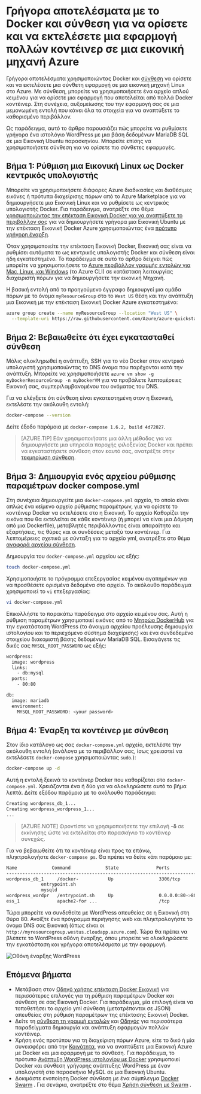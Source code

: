 <properties
   pageTitle="Docker και σύνθεση σε εικονικό μηχάνημα | Microsoft Azure"
   description="Γρήγορη εισαγωγή στην εργασία με σύνθεση και Docker σε εικονικές μηχανές Linux στο Azure"
   services="virtual-machines-linux"
   documentationCenter=""
   authors="iainfoulds"
   manager="timlt"
   editor=""
   tags="azure-resource-manager"/>

<tags
   ms.service="virtual-machines-linux"
   ms.devlang="NA"
   ms.topic="article"
   ms.tgt_pltfrm="vm-linux"
   ms.workload="infrastructure-services"
   ms.date="09/22/2016"
   ms.author="iainfou"/>

# <a name="get-started-with-docker-and-compose-to-define-and-run-a-multi-container-application-on-an-azure-virtual-machine"></a>Γρήγορα αποτελέσματα με το Docker και σύνθεση για να ορίσετε και να εκτελέσετε μια εφαρμογή πολλών κοντέινερ σε μια εικονική μηχανή Azure

Γρήγορα αποτελέσματα χρησιμοποιώντας Docker και [σύνθεση](http://github.com/docker/compose) να ορίσετε και να εκτελέσετε μια σύνθετη εφαρμογή σε μια εικονική μηχανή Linux στο Azure. Με σύνθεση, μπορείτε να χρησιμοποιήσετε ένα αρχείο απλού κειμένου για να ορίσετε μια εφαρμογή που αποτελείται από πολλά Docker κοντέινερ. Στη συνέχεια, αυξομείωσης του την εφαρμογή σας σε μια μεμονωμένη εντολή που κάνει όλα τα στοιχεία για να αναπτύξετε το καθορισμένο περιβάλλον. 

Ως παράδειγμα, αυτό το άρθρο παρουσιάζει πώς μπορείτε να ρυθμίσετε γρήγορα ένα ιστολόγιο WordPress με μια βάση δεδομένων MariaDB SQL σε μια Εικονική Ubuntu παρασκηνίου. Μπορείτε επίσης να χρησιμοποιήσετε σύνθεση για να ορίσετε πιο σύνθετες εφαρμογές.


## <a name="step-1-set-up-a-linux-vm-as-a-docker-host"></a>Βήμα 1: Ρύθμιση μια Εικονική Linux ως Docker κεντρικός υπολογιστής

Μπορείτε να χρησιμοποιήσετε διάφορες Azure διαδικασίες και διαθέσιμες εικόνες ή πρότυπα διαχείρισης πόρων από το Azure Marketplace για να δημιουργήσετε μια Εικονική Linux και να ρυθμίσετε ως κεντρικός υπολογιστής Docker. Για παράδειγμα, ανατρέξτε στο θέμα [χρησιμοποιώντας την επέκταση Εικονική Docker για να αναπτύξετε το περιβάλλον σας](virtual-machines-linux-dockerextension.md) για να δημιουργήσετε γρήγορα μια Εικονική Ubuntu με την επέκταση Εικονική Docker Azure χρησιμοποιώντας ένα [πρότυπο γρήγορη έναρξη](https://github.com/Azure/azure-quickstart-templates/tree/master/docker-simple-on-ubuntu). 

Όταν χρησιμοποιείτε την επέκταση Εικονική Docker, Εικονική σας είναι να ρυθμίσει αυτόματα το ως κεντρικός υπολογιστής Docker και σύνθεση είναι ήδη εγκατεστημένο. Το παράδειγμα σε αυτό το άρθρο δείχνει πώς μπορείτε να χρησιμοποιήσετε το [Azure περιβάλλον γραμμής εντολών για Mac, Linux, και Windows](../xplat-cli-install.md) (το Azure CLI) σε κατάσταση λειτουργίας διαχειριστή πόρων για να δημιουργήσετε την εικονική Μηχανή.

Η βασική εντολή από το προηγούμενο έγγραφο δημιουργεί μια ομάδα πόρων με το όνομα `myResourceGroup` στο το `West US` θέση και την ανάπτυξη μια Εικονική με την επέκταση Εικονική Docker Azure εγκατεστημένο:

```bash
azure group create --name myResourceGroup --location "West US" \
  --template-uri https://raw.githubusercontent.com/Azure/azure-quickstart-templates/master/docker-simple-on-ubuntu/azuredeploy.json
```

## <a name="step-2-verify-that-compose-is-installed"></a>Βήμα 2: Βεβαιωθείτε ότι έχει εγκατασταθεί σύνθεση

Μόλις ολοκληρωθεί η ανάπτυξη, SSH για το νέο Docker στον κεντρικό υπολογιστή χρησιμοποιώντας το DNS όνομα που παρέχονται κατά την ανάπτυξη. Μπορείτε να χρησιμοποιήσετε `azure vm show -g myDockerResourceGroup -n myDockerVM` για να προβάλετε λεπτομέρειες Εικονική σας, συμπεριλαμβανομένου του ονόματος του DNS.

Για να ελέγξετε ότι σύνθεση είναι εγκατεστημένη στον η Εικονική, εκτελέστε την ακόλουθη εντολή:

```bash
docker-compose --version
```

Δείτε έξοδο παρόμοια με `docker-compose 1.6.2, build 4d72027`.

>[AZURE.TIP] Εάν χρησιμοποιήσατε μια άλλη μέθοδος για να δημιουργήσετε μια υπηρεσία παροχής φιλοξενίας Docker και πρέπει να εγκαταστήσετε σύνθεση στον εαυτό σας, ανατρέξτε στην [τεκμηρίωση σύνθεση](https://github.com/docker/compose/blob/882dc673ce84b0b29cd59b6815cb93f74a6c4134/docs/install.md).


## <a name="step-3-create-a-docker-composeyml-configuration-file"></a>Βήμα 3: Δημιουργία ενός αρχείου ρύθμισης παραμέτρων docker compose.yml

Στη συνέχεια δημιουργείτε μια `docker-compose.yml` αρχείο, το οποίο είναι απλώς ένα κείμενο αρχείο ρύθμισης παραμέτρων, για να ορίσετε το κοντέινερ Docker να εκτελέσετε στο η Εικονική. Το αρχείο Καθορίζει την εικόνα που θα εκτελείται σε κάθε κοντέινερ (ή μπορεί να είναι μια Δόμηση από μια Dockerfile), μεταβλητές περιβάλλοντος είναι απαραίτητο και εξαρτήσεις, τις θύρες και οι συνδέσεις μεταξύ του κοντέινερ. Για λεπτομέρειες σχετικά με σύνταξη για το αρχείο yml, ανατρέξτε στο θέμα [αναφορά αρχείου σύνθεση](http://docs.docker.com/compose/yml/).

Δημιουργία του `docker-compose.yml` αρχείου ως εξής:

```bash
touch docker-compose.yml
```

Χρησιμοποιήστε το πρόγραμμα επεξεργασίας κειμένου αγαπημένων για να προσθέσετε ορισμένα δεδομένα στο αρχείο. Το ακόλουθο παράδειγμα χρησιμοποιεί το `vi` επεξεργασίας:

```bash
vi docker-compose.yml
```

Επικολλήστε το παρακάτω παράδειγμα στο αρχείο κειμένου σας. Αυτή η ρύθμιση παραμέτρων χρησιμοποιεί εικόνες από το [Μητρώο DockerHub](https://registry.hub.docker.com/_/wordpress/) για την εγκατάσταση WordPress (το άνοιγμα αρχείου προέλευσης δημιουργία ιστολογίου και το περιεχόμενο σύστημα διαχείρισης) και ένα συνδεδεμένο στοιχείου διακομιστή βάσης δεδομένων MariaDB SQL. Εισαγάγετε τις δικές σας `MYSQL_ROOT_PASSWORD` ως εξής:

```bash
wordpress:
  image: wordpress
  links:
    - db:mysql
  ports:
    - 80:80

db:
  image: mariadb
  environment:
    MYSQL_ROOT_PASSWORD: <your password>
```

## <a name="step-4-start-the-containers-with-compose"></a>Βήμα 4: Έναρξη τα κοντέινερ με σύνθεση

Στον ίδιο κατάλογο ως σας `docker-compose.yml` αρχείο, εκτελέστε την ακόλουθη εντολή (ανάλογα με το περιβάλλον σας, ίσως χρειαστεί να εκτελέσετε `docker-compose` χρησιμοποιώντας `sudo`.):

```bash
docker-compose up -d

```

Αυτή η εντολή ξεκινά το κοντέινερ Docker που καθορίζεται στο `docker-compose.yml`. Χρειάζονται ένα ή δύο για να ολοκληρώσετε αυτό το βήμα λεπτά. Δείτε εξόδου παρόμοιο με το ακόλουθο παράδειγμα:

```bash
Creating wordpress_db_1...
Creating wordpress_wordpress_1...
...
```

>[AZURE.NOTE] Φροντίστε να χρησιμοποιήσετε την επιλογή **-δ** σε εκκίνησης ώστε να εκτελείται στο παρασκήνιο το κοντέινερ συνεχώς.

Για να βεβαιωθείτε ότι τα κοντέινερ είναι προς τα επάνω, πληκτρολογήστε `docker-compose ps`. Θα πρέπει να δείτε κάτι παρόμοιο με:

```bash
Name             Command             State              Ports
-------------------------------------------------------------------------
wordpress_db_1     /docker-           Up                 3306/tcp
             entrypoint.sh
             mysqld
wordpress_wordpr   /entrypoint.sh     Up                 0.0.0.0:80->80
ess_1              apache2-for ...                       /tcp
```

Τώρα μπορείτε να συνδεθείτε με WordPress απευθείας σε η Εικονική στη θύρα 80. Ανοίξτε ένα πρόγραμμα περιήγησης web και πληκτρολογήστε το όνομα DNS σας Εικονική (όπως είναι οι `http://myresourcegroup.westus.cloudapp.azure.com`). Τώρα θα πρέπει να βλέπετε το WordPress οθόνη έναρξης, όπου μπορείτε να ολοκληρώσετε την εγκατάσταση και γρήγορα αποτελέσματα με την εφαρμογή.

![Οθόνη έναρξης WordPress][wordpress_start]


## <a name="next-steps"></a>Επόμενα βήματα

* Μετάβαση στον [Οδηγό χρήσης επέκταση Docker Εικονική](https://github.com/Azure/azure-docker-extension/blob/master/README.md) για περισσότερες επιλογές για τη ρύθμιση παραμέτρων Docker και σύνθεση σε σας Εικονική Docker. Για παράδειγμα, μία επιλογή είναι να τοποθετήσει το αρχείο yml σύνθεση (μετατρέπονται σε JSON) απευθείας στη ρύθμιση παραμέτρων της επέκτασης Εικονική Docker.
* Δείτε τη [σύνθεση τη γραμμή εντολών](http://docs.docker.com/compose/reference/) και [Οδηγός](http://docs.docker.com/compose/) για περισσότερα παραδείγματα δημιουργία και ανάπτυξη εφαρμογών πολλών κοντέινερ.
* Χρήση ενός προτύπου για τη διαχείριση πόρων Azure, είτε το δικό ή μία συνεισφέρει από την [Κοινότητα](https://azure.microsoft.com/documentation/templates/), για να αναπτύξετε μια Εικονική Azure με Docker και μια εφαρμογή με το σύνθεση. Για παράδειγμα, το πρότυπο [Ανάπτυξη WordPress ιστολογίου με Docker](https://github.com/Azure/azure-quickstart-templates/tree/master/docker-wordpress-mysql) χρησιμοποιεί Docker και σύνθεση γρήγορης ανάπτυξης WordPress με έναν υπολογιστή στο παρασκήνιο MySQL σε μια Εικονική Ubuntu.
* Δοκιμάστε ενοποίηση Docker σύνθεση με ένα σύμπλεγμα [Docker Swarm](virtual-machines-linux-docker-swarm.md) . Για σενάρια, ανατρέξτε στο θέμα [Χρήση σύνθεση με Swarm](https://docs.docker.com/compose/swarm/) .

<!--Image references-->

[wordpress_start]: ./media/virtual-machines-linux-docker-compose-quickstart/WordPress.png
